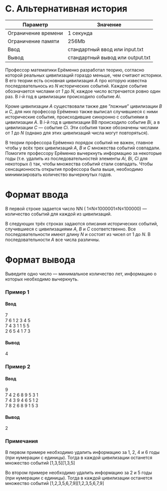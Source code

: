 # C. Альтернативная история

| Параметр             | Значение                           |
|----------------------|------------------------------------|
| Ограничение времени  | 	1 секунда                         |
| Ограничение памяти   | 	256Mb                             |
| Ввод	                | стандартный ввод или input.txt     |
| Вывод	            | стандартный вывод или output.txt   |

Профессор математики Ерёменко разработал теорию, согласно которой реальных цивилизаций гораздо меньше, чем считают историки. В его теории есть основная цивилизация *A* про которую известна последовательнось из *N* исторических событий. Каждое событие обозначается числами от *1* до *N*, каждое число встречается ровно один раз. В *i*-й год в цивилизации происходило событие *Ai*.

Кроме цивилизации *A* существовали также две ”ложные” цивилизации *B* и *C*, для них профессор Ерёменко также выписал случившиеся с ними исторические события, происходившие синхронно с событиями в цивилизации *A*. В *i*-й год в цивилизации BB происходило событие *Bi*, а в цивилизации *C* — событие *Ci*. Эти события также обозначены числами от *1* до *N* (однако для этих цивилизаций числа могут повторяться).

В теории профессора Ерёменко порядок событий не важен, главное чтобы у всёх трех цивилизаций *A*, *B* и *C* множества событий совпадали. Помогите профессору Ерёменко вычеркнуть информацию за некоторые годы (т.е. удалить из последовательностей элементы *Ai*, *Bi*, *Ci* для некоторых *i*) так, чтобы множества событий стали совпадать. Чтобы сенсационность открытия профессора была выше, необходимо минимизировать количество вычеркнутых годов.

# Формат ввода

В первой строке задается число NN ( 1≤N≤1000001≤N≤100000) — количество событий для каждой из цивилизаций.

В следующих трёх строках задаются описания исторических событий, случившиеся с цивилизациями *A*, *B* и *C* соответственно. Все последовательности имеют длину *N* и состоят из чисел от 1 до *N*. В последовательности *A* все числа различны.

# Формат вывода

Выведите одно число — минимальное количество лет, информацию о которых необходимо вычеркнуть.

### Пример 1
#### Ввод
7\
7 6 1 2 3 4 5\
7 4 3 1 1 5 5\
2 6 5 4 1 7 3

#### Вывод
4

### Пример 2
#### Ввод
9\
7 4 2 6 8 9 5 3 1\
7 4 3 9 4 6 5 1 2\
7 8 2 6 8 9 1 5 3

#### Вывод
2


### Примечания

В первом примере необходимо удалить информацию за 1, 2, 4 и 6 годы (при нумерации с единицы). Тогда в каждой цивилизации останется множество событий [1,3,5][1,3,5]

Во втором примере необходимо удалить информацию за 2 и 5 годы (при нумерации с единицы). Тогда в каждой цивилизации останется множество событий [1,2,3,5,6,7,9][1,2,3,5,6,7,9]
